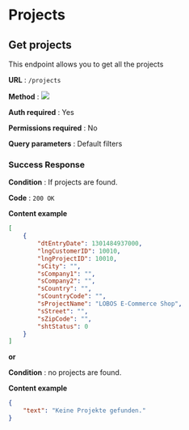 # Projects

## Get projects

This endpoint allows you to get all the projects

**URL** : `/projects`

**Method** : <img src="https://img.shields.io/badge/GET%20-%23323330.svg?&style=flat&color=green"/>

**Auth required** : Yes

**Permissions required** : No

**Query parameters** : Default filters

### Success Response

**Condition** : If projects are found.

**Code** : `200 OK`

**Content example**

```json
[
    {
        "dtEntryDate": 1301484937000,
        "lngCustomerID": 10010,
        "lngProjectID": 10010,
        "sCity": "",
        "sCompany1": "",
        "sCompany2": "",
        "sCountry": "",
        "sCountryCode": "",
        "sProjectName": "LOBOS E-Commerce Shop",
        "sStreet": "",
        "sZipCode": "",
        "shtStatus": 0
    }
]
```

**or**

**Condition** : no projects are found.

**Content example**

```json
{
    "text": "Keine Projekte gefunden."
}
```